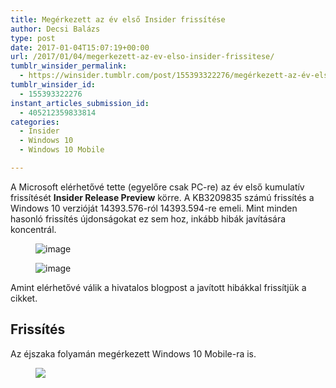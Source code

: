 ```yaml
---
title: Megérkezett az év első Insider frissítése
author: Decsi Balázs
type: post
date: 2017-01-04T15:07:19+00:00
url: /2017/01/04/megerkezett-az-ev-elso-insider-frissitese/
tumblr_winsider_permalink:
  - https://winsider.tumblr.com/post/155393322276/megérkezett-az-év-első-insider-frissítése
tumblr_winsider_id:
  - 155393322276
instant_articles_submission_id:
  - 405212359833814
categories:
  - Insider
  - Windows 10
  - Windows 10 Mobile

---
```

A Microsoft elérhetővé tette (egyelőre csak PC-re) az év első kumulatív frissítését **Insider Release Preview** körre. A KB3209835 számú frissítés a Windows 10 verzióját 14393.576-ról 14393.594-re emeli. Mint minden hasonló frissítés újdonságokat ez sem hoz, inkább hibák javítására koncentrál.<figure class="tmblr-full">

<img class="aligncenter" src="https://68.media.tumblr.com/6e6f604124992bdcb263dd2aa5784d50/tumblr_inline_oj9jcxhM001uz1ind_540.png" alt="image" /> </figure> <figure><img class="aligncenter" src="https://68.media.tumblr.com/cba72d180aa163377c0327a40e09b423/tumblr_inline_oj9jfawQSb1uz1ind_540.png" alt="image" /></figure> 

Amint elérhetővé válik a hivatalos blogpost a javított hibákkal frissítjük a cikket.

## **Frissítés**

Az éjszaka folyamán megérkezett Windows 10 Mobile-ra is.<figure class="tmblr-full">

<img class="aligncenter" src="https://68.media.tumblr.com/2323728329acc8d8d66e0ff6aba293f3/tumblr_inline_ojas7jwCjQ1uz1ind_540.png" /> </figure>